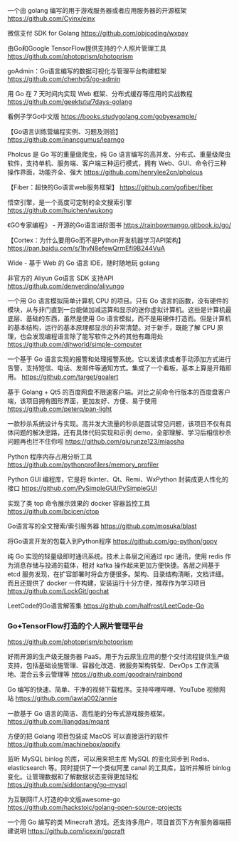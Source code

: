 一个由 golang 编写的用于游戏服务器或者应用服务器的开源框架
https://github.com/Cyinx/einx

微信支付 SDK for Golang
https://github.com/objcoding/wxpay

由Go和Google TensorFlow提供支持的个人照片管理工具
https://github.com/photoprism/photoprism

goAdmin：Go语言编写的数据可视化与管理平台构建框架
https://github.com/chenhg5/go-admin

用 Go 在 7 天时间内实现 Web 框架、分布式缓存等应用的实战教程
https://github.com/geektutu/7days-golang

看例子学Go中文版
https://books.studygolang.com/gobyexample/

【Go语言训练营编程实例、习题及测验】
https://github.com/inancgumus/learngo

Pholcus 是 Go 写的重量级爬虫，纯 Go 语言编写的高并发、分布式、重量级爬虫软件，支持单机、服务端、客户端三种运行模式，拥有 Web、GUI、命令行三种操作界面，功能齐全、强大
https://github.com/henrylee2cn/pholcus

【Fiber：超快的Go语言web服务框架】
https://github.com/gofiber/fiber

悟空引擎，是一个高度可定制的全文搜索引擎
https://github.com/huichen/wukong

《GO专家编程》 - 开源的Go语言进阶图书
https://rainbowmango.gitbook.io/go/

【Cortex：为什么要用Go而不是Python开发机器学习API架构】
https://pan.baidu.com/s/1hyN8efewQrmEfI9B244VuA

Wide - 基于 Web 的 Go 语言 IDE，随时随地玩 golang


非官方的 Aliyun Go语言 SDK 支持API
https://github.com/denverdino/aliyungo

一个用 Go 语言模拟简单计算机 CPU 的项目。只有 Go 语言的函数，没有硬件的模块，从与非门直到一台能做加减运算和显示的迷你虚拟计算机。这些是计算机最底层、基础的东西，虽然是使用 Go 语言模拟，而不是用硬件打造而。但是计算机的基本结构，运行的基本原理都显示的非常清楚。对于新手，既能了解 CPU 原理，也会发现编程语言除了能写软件之外的其他有趣用处
https://github.com/djhworld/simple-computer

一个基于 Go 语言实现的报警和处理报警系统。它以发请求或者手动添加方式进行告警，支持短信、电话、发邮件等通知方式。集成了一个看板，基本上算是开箱即用。
https://github.com/target/goalert

基于 Golang + Qt5 的百度网盘不限速客户端。对比之前命令行版本的百度盘客户端，该项目拥有图形界面，更加友好、方便、易于使用
https://github.com/peterq/pan-light

一款秒杀系统设计与实现。高并发大流量的秒杀是面试常见问题，该项目不仅有具体问题的解决思路，还有具体代码实现和示例 demo，全部理解、学习后相信秒杀问题再也拦不住你啦
https://github.com/qiurunze123/miaosha

Python 程序内存占用分析工具
https://github.com/pythonprofilers/memory_profiler

Python GUI 编程库，它是将 tkinter、Qt、Remi、WxPython 封装成更人性化的接口
https://github.com/PySimpleGUI/PySimpleGUI

实现了类 top 命令展示效果的 docker 容器监控工具
https://github.com/bcicen/ctop

Go语言写的全文搜索/索引服务器
https://github.com/mosuka/blast

将Go语言开发的包载入到Python程序
https://github.com/go-python/gopy

纯 Go 实现的轻量级即时通讯系统。技术上各层之间通过 rpc 通讯，使用 redis 作为消息存储与投递的载体，相对 kafka 操作起来更加方便快捷。各层之间基于 etcd 服务发现，在扩容部署时将会方便很多。架构、目录结构清晰，文档详细。而且还提供了 docker 一件构建，安装运行十分方便，推荐作为学习项目
https://github.com/LockGit/gochat

LeetCode的Go语言解答集
https://github.com/halfrost/LeetCode-Go

### Go+TensorFlow打造的个人照片管理平台
https://github.com/photoprism/photoprism

好雨开源的生产级无服务器 PaaS。用于为云原生应用的整个交付流程提供生产级支持，包括基础设施管理、容器化改造、微服务架构转型、DevOps 工作流落地、混合云多云管理等
https://github.com/goodrain/rainbond

Go 编写的快速、简单、干净的视频下载程序。支持哔哩哔哩、YouTube 视频网站
https://github.com/iawia002/annie

一款基于 Go 语言的简洁、高性能的分布式游戏服务框架。
https://github.com/liangdas/mqant

方便的把 Golang 项目包装成 MacOS 可以直接运行的软件
https://github.com/machinebox/appify

监听 MySQL binlog 的库，可以用来把主库 MySQL 的变化同步到 Redis、elasticsearch 等。同时提供了一个类似阿里 canal 的工具库，监听并解析 binlog 变化。让管理数据和了解数据状态变得更加轻松
https://github.com/siddontang/go-mysql

为互联网IT人打造的中文版awesome-go
https://github.com/hackstoic/golang-open-source-projects

一个用 Go 编写的类 Minecraft 游戏。还支持多用户，项目首页下方有服务器端搭建说明
https://github.com/icexin/gocraft